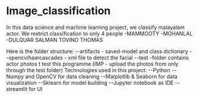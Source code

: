 # Image_classification
In this data science and machine learning project, we classify  malayalam actor. We restrict classification to only 4 people
-MAMMOOTY
-MOHANLAL
-DULQUAR SALMAN
TOVINO THOMAS

Here is the folder structure:
    --artifacts                  - saved-model and class dictionary
    --opencv/haarcascades        - xml file to detect the facial
    --test                       -folder contains actor photos t test this programme.(IMP - upload the photos from only through the test folder)
Technologies used in this project:
--Python
--Numpy and OpenCV for data cleaning
--Matplotlib & Seaborn for data visualization
--Sklearn for model building
--Jupyter notebook as IDE
-- streamlit for UI


